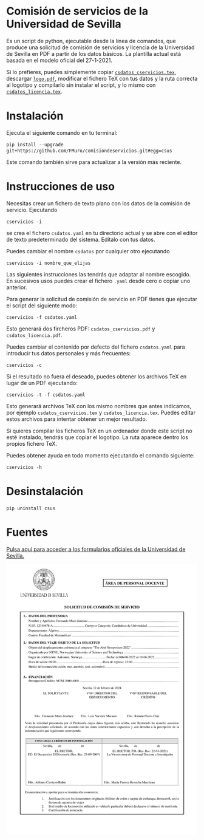 # Comisión de servicios de la Universidad de Sevilla

Es un script de python, ejecutable desde la línea de comandos, que produce una solicitud de comisión de servicios y licencia de la Universidad de Sevilla en PDF a partir de los datos básicos. La plantilla actual está basada en el modelo oficial del 27-1-2021.

Si lo prefieres, puedes simplemente copiar [`csdatos_cservicios.tex`](tests/csdatos_cservicios.tex), descargar [`logo.pdf`](csus/logo.pdf), modificar el fichero TeX con tus datos y la ruta correcta al logotipo y compilarlo sin instalar el script, y lo mismo con [`csdatos_licencia.tex`](tests/csdatos_licencia.tex).

# Instalación

Ejecuta el siguiente comando en tu terminal:

```
pip install --upgrade git+https://github.com/FMuro/comisiondeservicios.git#egg=csus
```

Este comando también sirve para actualizar a la versión más reciente.

# Instrucciones de uso

Necesitas crear un fichero de texto plano con los datos de la comisión de servicio. Ejecutando

```
cservicios -i
```

se crea el fichero `csdatos.yaml` en tu directorio actual y se abre con el editor de texto predeterminado del sistema. Edítalo con tus datos. 

Puedes cambiar el nombre `csdatos` por cualquier otro ejecutando 

```
cservicios -i nombre_que_elijas
```
Las siguientes instrucciones las tendrás que adaptar al nombre escogido. En sucesivos usos puedes crear el fichero `.yaml` desde cero o copiar uno anterior.

Para generar la solicitud de comisión de servicio en PDF tienes que ejecutar el script del siguiente modo:

```
cservicios -f csdatos.yaml
```

Esto generará dos fircheros PDF: `csdatos_cservicios.pdf` y `csdatos_licencia.pdf`.

Puedes cambiar el contenido por defecto del fichero `csdatos.yaml` para introducir tus datos personales y más frecuentes:

```
cservicios -c
```

Si el resultado no fuera el deseado, puedes obtener los archivos TeX en lugar de un PDF ejecutando:

```
cservicios -t -f csdatos.yaml
```

Esto generará archivos TeX con los mismo nombres que antes indicamos, por ejemplo `csdatos_cservicios.tex` y `csdatos_licencia.tex`. Puedes editar estos archivos para intentar obtener un mejor resultado. 

Si quieres compilar los ficheros TeX en un ordenador donde este script no esté instalado, tendrás que copiar el logotipo. La ruta aparece dentro los propios fichero TeX.

Puedes obtener ayuda en todo momento ejecutando el comando siguiente:

```
cservicios -h
```

# Desinstalación

```
pip uninstall csus
```

# Fuentes

[Pulsa aquí para acceder a los formularios oficiales de la Universidad de Sevilla.](https://www.us.es/trabaja-en-la-us/profesorado/gestion-administrativa/permisos-y-licencias)

![](img/csdatos.png)